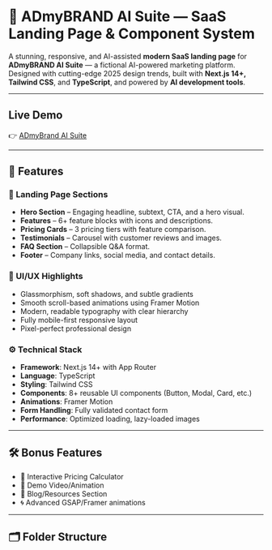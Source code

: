 # 🚀 ADmyBRAND AI Suite — SaaS Landing Page & Component System

A stunning, responsive, and AI-assisted **modern SaaS landing page** for **ADmyBRAND AI Suite** — a fictional AI-powered marketing platform. Designed with cutting-edge 2025 design trends, built with **Next.js 14+, Tailwind CSS**, and **TypeScript**, and powered by **AI development tools**.

---

##  Live Demo  
👉 [ADmyBrand AI Suite](https://admybrand-saas-website.onrender.com/)  


---

## 🧩 Features

### 🌟 Landing Page Sections
- **Hero Section** – Engaging headline, subtext, CTA, and a hero visual.
- **Features** – 6+ feature blocks with icons and descriptions.
- **Pricing Cards** – 3 pricing tiers with feature comparison.
- **Testimonials** – Carousel with customer reviews and images.
- **FAQ Section** – Collapsible Q&A format.
- **Footer** – Company links, social media, and contact details.

### 🎨 UI/UX Highlights
- Glassmorphism, soft shadows, and subtle gradients
- Smooth scroll-based animations using Framer Motion
- Modern, readable typography with clear hierarchy
- Fully mobile-first responsive layout
- Pixel-perfect professional design

### ⚙️ Technical Stack
- **Framework**: Next.js 14+ with App Router
- **Language**: TypeScript
- **Styling**: Tailwind CSS
- **Components**: 8+ reusable UI components (Button, Modal, Card, etc.)
- **Animations**: Framer Motion
- **Form Handling**: Fully validated contact form
- **Performance**: Optimized loading, lazy-loaded images

---

## 🛠️ Bonus Features
- 🧮 Interactive Pricing Calculator
- 🎥 Demo Video/Animation
- 📰 Blog/Resources Section
- 🌀 Advanced GSAP/Framer animations

---
## 🗂 Folder Structure

